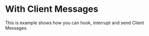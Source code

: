 ﻿# With Client Messages
This is example shows how you can hook, interrupt and send Client Messages.
